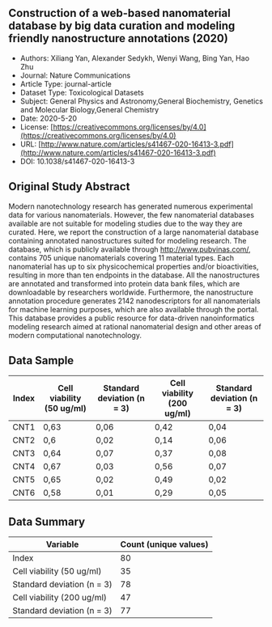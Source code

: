 <script type='text/javascript' src='https://d1bxh8uas1mnw7.cloudfront.net/assets/embed.js'></script>

<div style="float: right; width: 200px" class='altmetric-embed' data-badge-type='donut' data-condensed='true' data-badge-details='right' data-doi="10.1038/s41467-020-16413-3"></div>

## Construction of a web-based nanomaterial database by big data curation and modeling friendly nanostructure annotations (2020)
<script type="application/ld+json">
	{	
		"@context": {
			"bs": "https://bioschemas.org/",
			"schema": "https://schema.org/",
			"citation": "schema:citation",
			"name": "schema:name",
			"url": "schema:url",
			"variableMeasured": "schema:variableMeasured"
		},
		"variableMeasured": [
			{
				"@type": "schema:PropertyValue",
				"name": "MI-R1.3-ABSTRACT-BASIC-CHEMICAL_COMPOSITION"
			},
			{
				"@type": "schema:PropertyValue",
				"name": "MI-R1.3-ABSTRACT-PHYSCHEM-SHAPE"
			},
			{
				"@type": "schema:PropertyValue",
				"name": "MI-R1.3-ABSTRACT-PHYSCHEM-SIZE"
			},
			{
				"@type": "schema:PropertyValue",
				"name": "MI-R1.3-ABSTRACT-PHYSCHEM-ZETA_POTENTIAL"
			}
		],
		"@type": "schema:Dataset",
		"name": "Construction of a web-based nanomaterial database by big data curation and modeling friendly nanostructure annotations",
		"url": "http://www.nature.com/articles/s41467-020-16413-3.pdf",
		"citation": "https://doi.org/10.1038/s41467-020-16413-3",
		"@id": "10.1038/s41467-020-16413-3",
		"http://purl.org/dc/terms/conformsTo": { "@type": "schema:CreativeWork", "@id": "https://bioschemas.org/profiles/Dataset/1.0-RELEASE" },
		"schema:license": "https://creativecommons.org/licenses/by/4.0",
		"schema:creator": [
		  {
			"@type": "schema:Organization",
			"name": "RiskGONE"
		  }
		],
		"schema:datePublished": "2020-5-20"
	}
</script>

* Authors: Xiliang Yan, Alexander Sedykh, Wenyi Wang, Bing Yan, Hao Zhu
* Journal: Nature Communications
* Article Type: journal-article
* Dataset Type: Toxicological Datasets
* Subject: General Physics and Astronomy,General Biochemistry, Genetics and Molecular Biology,General Chemistry
* Date: 2020-5-20
* License: [https://creativecommons.org/licenses/by/4.0](https://creativecommons.org/licenses/by/4.0)
* URL: [http://www.nature.com/articles/s41467-020-16413-3.pdf](http://www.nature.com/articles/s41467-020-16413-3.pdf)
* DOI: 10.1038/s41467-020-16413-3


## Original Study Abstract

Modern nanotechnology research has generated numerous experimental data for various nanomaterials. However, the few nanomaterial databases available are not suitable for modeling studies due to the way they are curated. Here, we report the construction of a large nanomaterial database containing annotated nanostructures suited for modeling research. The database, which is publicly available through http://www.pubvinas.com/, contains 705 unique nanomaterials covering 11 material types. Each nanomaterial has up to six physicochemical properties and/or bioactivities, resulting in more than ten endpoints in the database. All the nanostructures are annotated and transformed into protein data bank files, which are downloadable by researchers worldwide. Furthermore, the nanostructure annotation procedure generates 2142 nanodescriptors for all nanomaterials for machine learning purposes, which are also available through the portal. This database provides a public resource for data-driven nanoinformatics modeling research aimed at rational nanomaterial design and other areas of modern computational nanotechnology.


## Data Sample

|Index|Cell viability (50 ug/ml)|Standard deviation (n = 3)|Cell viability (200 ug/ml)|Standard deviation (n = 3)|
|-----|-------------------------|--------------------------|--------------------------|--------------------------|
|CNT1 |0,63                     |0,06                      |0,42                      |0,04                      |
|CNT2 |0,6                      |0,02                      |0,14                      |0,06                      |
|CNT3 |0,64                     |0,07                      |0,37                      |0,08                      |
|CNT4 |0,67                     |0,03                      |0,56                      |0,07                      |
|CNT5 |0,65                     |0,02                      |0,49                      |0,02                      |
|CNT6 |0,58                     |0,01                      |0,29                      |0,05                      |


## Data Summary

| **Variable**                    | **Count (unique values)** |
| ------------------------------- | ------------------------- |
|Index|80 |
|Cell viability (50 ug/ml)|35 |
|Standard deviation (n = 3)|78 |
|Cell viability (200 ug/ml)|47 |
|Standard deviation (n = 3)|77 |

